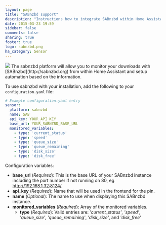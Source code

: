 ```yaml
---
layout: page
title: "SABnzbd support"
description: "Instructions how to integrate SABnzbd within Home Assistant."
date: 2015-03-23 19:59
sidebar: false
comments: false
sharing: true
footer: true
logo: sabnzbd.png
ha_category: Sensor
---
```


<img src='/images/supported_brands/sabnzbd.png' class='brand pull-right' />
The sabnzbd platform will allow you to monitor your downloads with [SABnzbd](http://sabnzbd.org) from within Home Assistant and setup automation based on the information.

To use sabnzbd with your installation, add the following to your `configuration.yaml` file:

```yaml
# Example configuration.yaml entry
sensor:
  platform: sabnzbd
  name: SAB
  api_key: YOUR_API_KEY
  base_url: YOUR_SABNZBD_BASE_URL
  monitored_variables:
    - type: 'current_status'
    - type: 'speed'
    - type: 'queue_size'
    - type: 'queue_remaining'
    - type: 'disk_size'
    - type: 'disk_free'
```

Configuration variables:

- **base_url** (*Required*): This is the base URL of your SABnzbd instance including the port number if not running on 80, eg. http://192.168.1.32:8124/
- **api_key** (*Required*): Name that will be used in the frontend for the pin.
- **name** (*Optional*): The name to use when displaying this SABnzbd instance.
- **monitored_variables** (*Required*): Array of the monitored variables.
  - **type** (*Required*): Valid entries are: *'current_status'*, *'speed'*, *'queue_size'*, *'queue_remaining'*, *'disk_size'*, and *'disk_free'*

